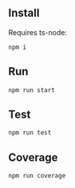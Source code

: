 ## Install
Requires ts-node:

```npm i```

## Run

```npm run start```

## Test

```npm run test```

## Coverage

```npm run coverage```
